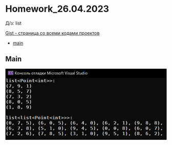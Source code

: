 
# Homework_26.04.2023
Д/з: list

<a href="https://gist.github.com/SlavikArt/efc6323d5e229dc51193fbea86a5a8b2">Gist - страница со всеми кодами проектов</a>

* [main](main)

<p align="center">
    <h2>Main</h2>
    <p></p>
    <img src="images/main.png">
</p>